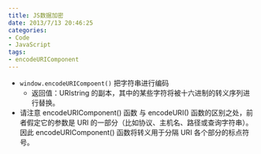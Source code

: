 ```yaml
---
title: JS数据加密
date: 2013/7/13 20:46:25
categories: 
- Code
- JavaScript
tags: 
- encodeURIComponent
---
```

- `window.encodeURICompoent()` 把字符串进行编码
  - 返回值：URIstring 的副本，其中的某些字符将被十六进制的转义序列进行替换。
- 请注意 encodeURIComponent() 函数 与 encodeURI() 函数的区别之处，前者假定它的参数是 URI 的一部分（比如协议、主机名、路径或查询字符串）。因此 encodeURIComponent() 函数将转义用于分隔 URI 各个部分的标点符号。